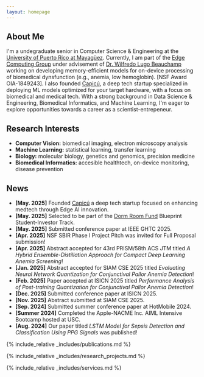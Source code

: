 ```yaml
---
layout: homepage
---
```


<!-- {% include_relative _config.yml %} -->

## About Me

I'm a undegraduate senior in Computer Science & Engineering at the [University of Puerto Rico at Mayagüez](https://www.uprm.edu/). Currently, I am part of the [Edge Computing Group](https://edge-computing-upr.github.io/web) under advisement of [Dr. Wilfredo Lugo Beauchamp](https://www.linkedin.com/in/wilfredo-lugo-beauchamp-0b083838/) working on developing memory-efficient models for on-device processing of biomedical dynsfunction (e.g., anemia, low hemoglobin). [NSF Award OIA-1849243]. I also founded [Capicú](capicupuertorico.com), a deep tech startup specialized in deploying ML models optimized for your target hardware, with a focus on biomedical and medical tech. With a strong background in Data Science & Engineering, Biomedical Informatics, and Machine Learning, I'm eager to explore opportunities towards a career as a scientist-entrepeneur.

## Research Interests

- **Computer Vision:** biomedical imaging, electron microscopy analysis
- **Machine Learning:** statistical learning, transfer learning
- **Biology:** molecular biology, genetics and genomics, precision medicine
- **Biomedical Informatics:** accesible healthtech, on-device monitoring, disease prevention

## News

- **[May. 2025]** Founded [Capicú](capicupuertorico.com) a deep tech startup focused on enhancing medtech through Edge AI innovation.
- **[May. 2025]** Selected to be part of the [Dorm Room Fund](dormroomfund.com) Blueprint Student-Investor Track.
- **[May. 2025]** Submitted conference paper at IEEE GHTC 2025.
- **[Apr. 2025]** NSF SBIR Phase I Project Pitch was invited for Full Proposal submission!
- **[Apr. 2025]** Abstract accepted for 43rd PRISM/58th ACS JTM titled *A Hybrid Ensemble-Distillation Approach for Compact Deep Learning Anemia Screening*!
- **[Jan. 2025]** Abstract accepted for SIAM CSE 2025 titled *Evaluating Neural Network Quantization for Conjunctival Pallor Anemia Detection*!
- **[Feb. 2025]** Paper accepted at ISICN 2025 titled *Performance Analysis of Post-training Quantization for Conjunctival Pallor Anemia Detection*!
- **[Dec. 2025]** Submitted conference paper at ISICN 2025.
- **[Nov. 2025]** Abstract submitted at SIAM CSE 2025.
- **[Sep. 2024]** Submitted summer conference paper at HotMobile 2024.
- **[Summer 2024]** Completed the Apple-NACME Inc. AIML Intensive Bootcamp hosted at USC.
- **[Aug. 2024]** Our paper titled *LSTM Model for Sepsis Detection and Classification Using PPG Signals* was published!

{% include_relative _includes/publications.md %}

{% include_relative _includes/research_projects.md %}

{% include_relative _includes/services.md %}

